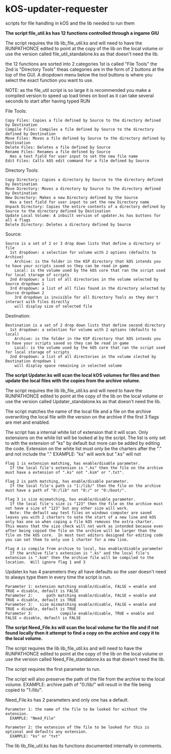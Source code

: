 # kOS-updater-requester
scripts for file handling in kOS and the lib needed to run them


**The script file_util.ks has 12 functions controlled through a ingame GIU**

  The script requires the lib lib_file_util.ks and will need to have the RUNPATHONCE edited to point at the copy of the lib on the local volume or use the version called file_util_standalone.ks as that doesn't need the lib.

  the 12 functions are sorted into 2 categories 1st is called "File Tools" the 2nd is "Directory Tools" theas categories are in the form of 2 buttons at the top of the GUI.  A dropdown menu below the tool buttons is where you select the exact function you want to use.
  
  NOTE: as the file_util script is so large it is recommended you make a compiled version to speed up load times on boot as it can take several seconds to start after having typed RUN
  
  File Tools:
  
    Copy Files: Copies a file defined by Source to the directory defined by Destination
    Compile Files: Compiles a file defined by Source to the directory defined by Destination
    Move Files: Moves a file defined by Source to the directory defined by Destination
    Delete Files: Deletes a file defined by Source
    Rename Files: Renames a file defined by Source
      Has a text field for user input to set the new file name
    Edit Files: Calls kOS edit command for a file defined by Source
    
  Directory Tools:
  
    Copy Directory: Copies a directory by Source to the directory defined by Destination 
    Move Directory: Moves a directory by Source to the directory defined by Destination 
    New Directory: Makes a new Directory defined by the Source
      Has a text field for user input to set the new Directory name
    Unpack Directory: Copies the entire contents of a directory defined by Source to the directory defined by Destination
    Update Local Volume: A inbuilt version of updater.ks has buttons for all 4 flags
    Delete Directory: Deletes a directory defined by Source
    
  Source:
  
    Source is a set of 2 or 3 drop down lists that define a directory or file
      1st dropdown: a selection for volume with 2 options (defaults to Archive)
        Archive: is the folder in the KSP directory that kOS intends you to have your scripts saved so they can be read in game
        Local: is the volume used by the kOS core that ran the script used for local storage of scripts
      2nd dropdown: a list of all directories in the volume selected by Source dropdown 1
      3rd dropdown: a list of all files found in the directory selected by Source dropdown 2
        3rd dropdown is invisible for all Directory Tools as they don't interact with files directly
        will display size of selected file
        
  Destination:
  
    Destination is a set of 2 drop down lists that define second directory
      1st dropdown: a selection for volume with 2 options (defaults to local)
        Archive: is the folder in the KSP directory that kOS intends you to have your scripts saved so they can be read in game
        Local: is the volume used by the kOS core that ran the script used for local storage of scripts
      2nd dropdown: a list of all directories in the volume slected by Destination dropdown 1
        will display space remaining in selected volume

 
**The script Updater.ks will scan the local kOS volumes for files and then update the local files with the copies from the archive volume.**

  The script requires the lib lib_file_util.ks and will need to have the RUNPATHONCE edited to point at the copy of the lib on the local volume or use the version called Updater_standalone.ks as that doesn't need the lib.

  The script matches the name of the local file and a file on the archive overwriting the local file with the version on the archive if the first 3 flags are met and enabled.

  The script has a internal white list of extension that it will scan.
    Only extensions on the while list will be looked at by the script.
    The list is only set to with the extension of "ks" by default but more can be added by editing the code.
      Extension on the white list must only be the charters after the "." and not include the "."
        EXAMPLE: "ks" will work but ".ks" will not

    Flag 1 is extension matching, has enable/disable parameter.
      If the local file's extension is ".ks" then the file on the archive must have a extension of ".ks" not ".ksm" or ".txt".

    Flag 2 is path matching, has enable/disable parameter.
      If the local file's path is "1:/lib/" then the file on the archive must have a path of "0:/lib" not "0:/" or "0:/boot/".

    Flag 3 is size mismatching, has enable/disable parameter.
      If the local file's size is "123" then the file on the archive must not have a size of "123" but any other size will work.
      Note: the default way text files on windows computer are saved leaves you with 2 charters to note the start of a new line and kOS only has one so when coping a file kOS removes the extra charter.  This means that the size check will not work as intended because even after being copied the file on the archive will be larger than the file on the kOS core.  In most text editors designed for editing code you can set them to only use 1 charter for a new line.
     
    Flag 4 is compile from archive to local, has enable/disable parameter
      If the archive file's extension is ".ks" and the local file's extension is ".ksm" then the archive file will be compiled to the location.  Will ignore flag 1 and 3 


  Updater.ks has 4 parameters they all have defaults so the user doesn't need to always type them in every time the script is run.

    Parameter 1: extension matching enable/disable, FALSE = enable and TRUE = disable, default is FALSE
    Parameter 2:      path matching enable/disable, FALSE = enable and TRUE = disable, default is TRUE
    Parameter 3:   size mismatching enable/disable, FALSE = enable and TRUE = disable, default is TRUE
    Parameter 3:            compile enable/disable, TRUE = enable and FALSE = disable, default is FALSE


**The script Need_File.ks will scan the local volume for the file and if not found locally then it attempt to find a copy on the archive and copy it to the local volume.**
  
  The script requires the lib lib_file_util.ks and will need to have the RUNPATHONCE edited to point at the copy of the lib on the local volume or use the version called Need_File_standalone.ks as that doesn't need the lib.

  The script requires the first parameter to run.

  The script will also preserve the path of the file from the archive to the local volume.
    EXAMPLE: archive path of "0:/lib/" will result in the file being copied to "1:/lib/".

  Need_File.ks has 2 parameters and only one has a default.

    Parameter 1: the name of the file to be looked for without the extension.
      EXAMPLE: "Need_File"

    Parameter 2: the extension of the file to be looked for this is optional and defaults any extension.
      EXAMPLE: "ks" or "txt"



The lib lib_file_util.ks has its functions documented internally in comments.
